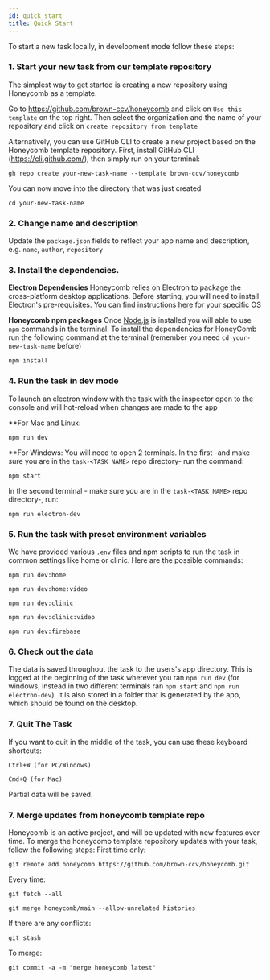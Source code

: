 ```yaml
---
id: quick_start
title: Quick Start
---
```


To start a new task locally, in development mode follow these steps:


### 1. Start your new task from our template repository

The simplest way to get started is creating a new repository using Honeycomb as a template.

Go to https://github.com/brown-ccv/honeycomb and click on `Use this template` on the top right. Then select the organization and the name of your repository and click on `create repository from template`

Alternatively, you can use GitHub CLI to create a new project based on the Honeycomb template repository. First, install GitHub CLI (https://cli.github.com/), then simply run on your terminal: 

```
gh repo create your-new-task-name --template brown-ccv/honeycomb
``` 

You can now move into the directory that was just created

```
cd your-new-task-name
```

### 2. Change name and description

Update the `package.json` fields to reflect your app name and description, e.g. `name`, `author`, `repository`

### 3. Install the dependencies. 

**Electron Dependencies**
Honeycomb relies on Electron to package the cross-platform desktop applications. Before starting, you will need to install Electron's pre-requisites. You can find instructions [here](https://www.electronjs.org/docs/development) for your specific OS

**Honeycomb npm packages**
Once [Node.js](https://nodejs.org/en/download/) is installed you will able to use `npm` commands in the terminal. To install the dependencies for HoneyComb run the following command at the terminal (remember you need `cd your-new-task-name` before)

```
npm install
```

### 4. Run the task in dev mode

To launch an electron window with the task with the inspector open to the console and will hot-reload when changes are made to the app

**For Mac and Linux:
```
npm run dev
```

**For Windows:
You will need to open 2 terminals. In the first -and make sure you are in the `task-<TASK NAME>` repo directory- run the command:

```
npm start
```

In the second terminal -  make sure you are in the `task-<TASK NAME>` repo directory-, run:

```
npm run electron-dev
```

### 5. Run the task with preset environment variables

We have provided various `.env` files and npm scripts to run the task in common settings like home or clinic. Here are the possible commands:
```
npm run dev:home
```
```
npm run dev:home:video
```
```
npm run dev:clinic
```
```
npm run dev:clinic:video
```
```
npm run dev:firebase
```

### 6. Check out the data

The data is saved throughout the task to the users's app directory.  This is logged at the beginning of the task wherever you ran `npm run dev` (for windows, instead in two different terminals ran `npm start` and `npm run electron-dev`). It is also stored in a folder that is generated by the app, which should be found on the desktop.

### 7. Quit The Task

If you want to quit in the middle of the task, you can use these keyboard shortcuts:
```
Ctrl+W (for PC/Windows)
```
```
Cmd+Q (for Mac)
```
Partial data will be saved.

### 7. Merge updates from honeycomb template repo

Honeycomb is an active project, and will be updated with new features over time. To merge the honeycomb template repository updates with your task, follow the following steps:
First time only:
```
git remote add honeycomb https://github.com/brown-ccv/honeycomb.git
```
Every time: 
```
git fetch --all
```
```
git merge honeycomb/main --allow-unrelated histories
```
If there are any conflicts:
```
git stash
```
To merge:
```
git commit -a -m "merge honeycomb latest"
```
